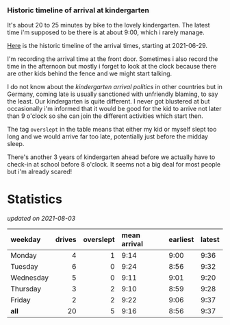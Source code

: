### Historic timeline of arrival at kindergarten

It's about 20 to 25 minutes by bike to the lovely kindergarten. 
The latest time i'm supposed to be there is at about 9:00, 
which i rarely manage. 

[Here](times.csv) is the historic timeline of the arrival times, starting
at 2021-06-29.

I'm recording the arrival time at the front door. Sometimes i 
also record the time in the afternoon but mostly i forget
to look at the clock because there are other kids 
behind the fence and we might start talking.

I do not know about the *kindergarten arrival politics* in other
countries but in Germany, coming late is usually sanctioned 
with unfriendly blaming, to say the least. Our kindergarten is quite
different. I never got blustered at but occasionally i'm informed
that it would be good for the kid to arrive not later than 9 o'clock
so she can join the different activities which start then. 

The tag `overslept` in the table means that either my kid or myself
slept too long and we would arrive far too late, potentially just
before the midday sleep.

There's another 3 years of kindergarten ahead before we actually 
have to check-in at school before 8 o'clock. It seems not a big deal
for most people but i'm already scared!


# Statistics

*updated on 2021-08-03*

| weekday   |   drives |   overslept | mean arrival   | earliest   | latest   |
|:----------|---------:|------------:|:---------------|:-----------|:---------|
| Monday    |        4 |           1 | 9:14           | 9:00       | 9:36     |
| Tuesday   |        6 |           0 | 9:24           | 8:56       | 9:32     |
| Wednesday |        5 |           0 | 9:11           | 9:01       | 9:20     |
| Thursday  |        3 |           2 | 9:10           | 8:59       | 9:28     |
| Friday    |        2 |           2 | 9:22           | 9:06       | 9:37     |
| **all**   |       20 |           5 | 9:16           | 8:56       | 9:37     |

